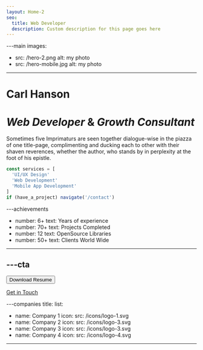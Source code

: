 ```yaml
---
layout: Home-2
seo:
  title: Web Developer
  description: Custom description for this page goes here
---
```


---main
images:

- src: /hero-2.png
  alt: my photo
- src: /hero-mobile.jpg
  alt: my photo

---

# <Typewriter>Carl Hanson</Typewriter>

# _Web Developer_ <span>&</span> _Growth Consultant_

Sometimes five Imprimaturs are seen together dialogue-wise in the
piazza of one title-page, complimenting and ducking each to other with
their shaven reverences, whether the author, who stands by in
perplexity at the foot of his epistle.

```js {2-4} showLineNumbers
const services = [
  'UI/UX Design'
  'Web Development'
  'Mobile App Development'
]
if (have_a_project) navigate('/contact')
```

---achievements

- number: 6+
  text: Years of experience
- number: 70+
  text: Projects Completed
- number: 12
  text: OpenSource Libraries
- number: 50+
  text: Clients World Wide

---

## ---cta

<Button href="/contact" size="sm">
  Download Resume
</Button>

[Get in Touch](/contact)

---companies
title:
list:

- name: Company 1
  icon:
  src: /icons/logo-1.svg
- name: Company 2
  icon:
  src: /icons/logo-3.svg
- name: Company 3
  icon:
  src: /icons/logo-3.svg
- name: Company 4
  icon:
  src: /icons/logo-4.svg

---
